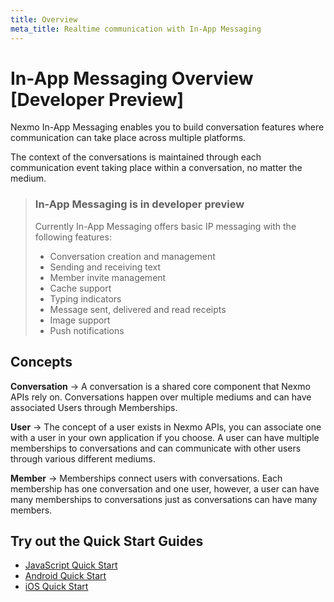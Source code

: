 ```yaml
---
title: Overview
meta_title: Realtime communication with In-App Messaging
---
```


# In-App Messaging Overview [Developer Preview]

Nexmo In-App Messaging enables you to build conversation features where communication can take place across multiple platforms.

The context of the conversations is maintained through each communication event taking place within a conversation, no matter the medium.

> ### In-App Messaging is in developer preview
>
> Currently In-App Messaging offers basic IP messaging with the following features:
>
> * Conversation creation and management
> * Sending and receiving text
> * Member invite management
> * Cache support
> * Typing indicators
> * Message sent, delivered and read receipts
> * Image support
> * Push notifications

## Concepts

**Conversation**
    -> A conversation is a shared core component that Nexmo APIs rely on. Conversations happen over multiple mediums and can have associated Users through Memberships.

**User**
    -> The concept of a user exists in Nexmo APIs, you can associate one with a user in your own application if you choose. A user can have multiple memberships to conversations and can communicate with other users through various different mediums.

**Member**
    -> Memberships connect users with conversations. Each membership has one conversation and one user, however, a user can have many memberships to conversations just as conversations can have many members.

## Try out the Quick Start Guides

* [JavaScript Quick Start](/stitch/in-app-messaging/guides/simple-conversation/javascript)
* [Android Quick Start](/stitch/in-app-messaging/guides/simple-conversation/android)
* [iOS Quick Start](/stitch/in-app-messaging/guides/simple-conversation/ios)

